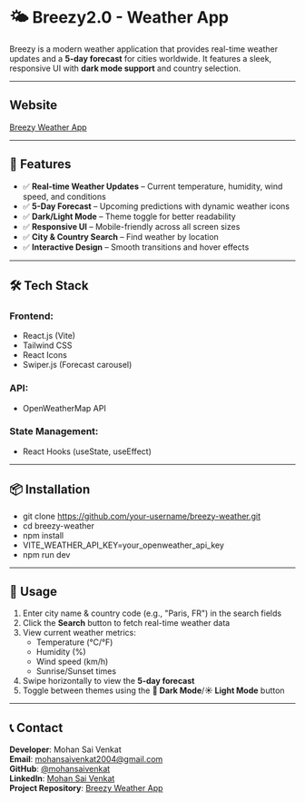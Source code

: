 # 🌤 Breezy2.0 - Weather App  

Breezy is a modern weather application that provides real-time weather updates and a **5-day forecast** for cities worldwide. It features a sleek, responsive UI with **dark mode support** and country selection.  

---

## Website
[Breezy Weather App](https://breezy-nu.vercel.app/)  


---

## 🚀 Features  
- ✅ **Real-time Weather Updates** – Current temperature, humidity, wind speed, and conditions  
- ✅ **5-Day Forecast** – Upcoming predictions with dynamic weather icons  
- ✅ **Dark/Light Mode** – Theme toggle for better readability  
- ✅ **Responsive UI** – Mobile-friendly across all screen sizes  
- ✅ **City & Country Search** – Find weather by location  
- ✅ **Interactive Design** – Smooth transitions and hover effects  

---

## 🛠 Tech Stack  
### **Frontend:**  
- React.js (Vite)  
- Tailwind CSS  
- React Icons  
- Swiper.js (Forecast carousel)  

### **API:**  
- OpenWeatherMap API  

### **State Management:**  
- React Hooks (useState, useEffect)  

---

## 📦 Installation  
   - git clone https://github.com/your-username/breezy-weather.git
   - cd breezy-weather
   - npm install
   - VITE_WEATHER_API_KEY=your_openweather_api_key
   - npm run dev

---

## 🎯 Usage  
1. Enter city name & country code (e.g., "Paris, FR") in the search fields  
2. Click the **Search** button to fetch real-time weather data  
3. View current weather metrics:  
   - Temperature (°C/°F)  
   - Humidity (%)  
   - Wind speed (km/h)  
   - Sunrise/Sunset times  
4. Swipe horizontally to view the **5-day forecast**  
5. Toggle between themes using the **🌙 Dark Mode**/**☀️ Light Mode** button  

---

## 📞 Contact  
**Developer**: Mohan Sai Venkat   
**Email**: [mohansaivenkat2004@gmail.com](mailto:mohansaivenkat2004@gmail.com)  
**GitHub**: [@mohansaivenkat](https://github.com/mohansaivenkat)  
**LinkedIn**: [Mohan Sai Venkat](https://linkedin.com/in/mohan-sai-venkat)  
**Project Repository**: [Breezy Weather App](https://breezy-nu.vercel.app/)  
